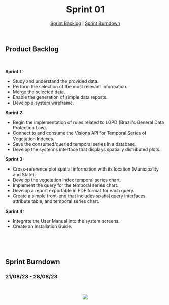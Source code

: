 <h1 align="center">Sprint 01</h1>

<p align="center">
 <a href="#product-backlog">Sprint Backlog</a> |  <a href="#sprint-burndown">Sprint Burndown</a>
</p>

<br>

## Product Backlog
<br>
<p align="center"> 

**Sprint 1:**
  * Study and understand the provided data.
  * Perform the selection of the most relevant information.
  * Merge the selected data.
  * Enable the generation of simple data reports.
  * Develop a system wireframe.

**Sprint 2:**
  * Begin the implementation of rules related to LGPD (Brazil's General Data Protection Law).
  * Connect to and consume the Visiona API for Temporal Series of Vegetation Indexes.
  * Save the consumed/queried temporal series in a database.
  * Develop the system's interface that displays spatially distributed plots.

**Sprint 3:**
  * Cross-reference plot spatial information with its location (Municipality and State).
  * Develop the vegetation index temporal series chart.
  * Implement the query for the temporal series chart.
  * Develop a report exportable in PDF format for each query.
  * Create a simple front-end that includes spatial query interfaces, attribute table, and temporal series chart.

**Sprint 4:**
  * Integrate the User Manual into the system screens.
  * Create an Installation Guide.
  
<br> 
</p>
 
<br>

## Sprint Burndown

### 21/08/23 - 28/08/23
<br>

<p align="center"> 
<img src="https://github.com/PhatomFatec/GeoForesight/assets/81486915/b4b871fc-ab4d-4573-a1e3-7d146d1ad301"/> <br>
</p>

<br>

